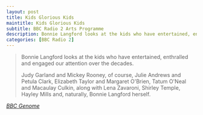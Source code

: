 ```yaml
---
layout: post
title: Kids Glorious Kids
maintitle: Kids Glorious Kids
subtitle: BBC Radio 2 Arts Programme
description: Bonnie Langford looks at the kids who have entertained, enthralled and engaged our attention over the decades.
categories: [BBC Radio 2]
---
```


> Bonnie Langford looks at the kids who have entertained, enthralled and engaged our attention over the decades.
>
> Judy Garland and Mickey Rooney, of course, Julie Andrews and Petula Clark, Elizabeth Taylor and Margaret O'Brien, Tatum O'Neal and Macaulay Culkin, along with Lena Zavaroni, Shirley Temple, Hayley Mills and, naturally, Bonnie Langford herself.

<cite>[BBC Genome](https://genome.ch.bbc.co.uk/schedules/radio2/1996-12-15#at-23.00)</cite>

